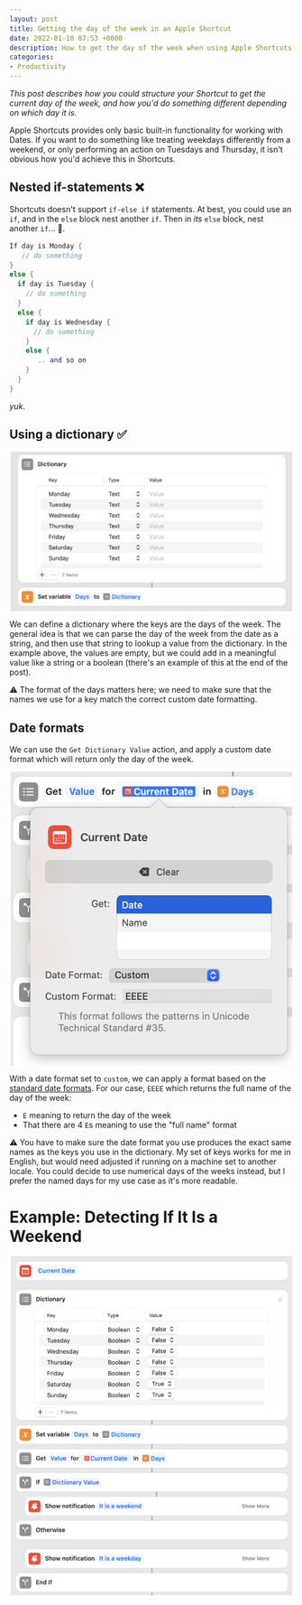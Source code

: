 ```yaml
---
layout: post
title: Getting the day of the week in an Apple Shortcut
date: 2022-01-10 07:53 +0000
description: How to get the day of the week when using Apple Shortcuts
categories: 
- Productivity
---
```


_This post describes how you could structure your Shortcut to get the current day of the week, and how you'd do something different depending on which day it is._

Apple Shortcuts provides only basic built-in functionality for working with Dates. If you want to do something like treating weekdays differently from a weekend, or only performing an action on Tuesdays and Thursday, it isn't obvious how you'd achieve this in Shortcuts.

## Nested if-statements ❌
Shortcuts doesn't support `if-else if` statements. At best, you could use an `if`, and in the `else` block nest another `if`. Then in _its_ `else` block, nest another `if`... 🔁.

```java
If day is Monday {
   // do something
}
else {
  if day is Tuesday {
    // do something
  }
  else {
    if day is Wednesday {
      // do something
    } 
    else {
       .. and so on
    }
  }
}
```
_yuk_.

## Using a dictionary ✅

<img
    src="/images/apple-shortcut-days-of-week-dictionary.png"
    alt="dictionary where there are 7 keys, matching the names of the day of the week. values are empty for now as it is just to help describe generally how this helps"
    width="500"
    style="display: block; margin-left: auto; margin-right: auto;"
/>

We can define a dictionary where the keys are the days of the week. The general idea is that we can parse the day of the week from the date as a string, and then use that string to lookup a value from the dictionary. In the example above, the values are empty, but we could add in a meaningful value like a string or a boolean (there's an example of this at the end of the post).

⚠️ The format of the days matters here; we need to make sure that the names we use for a key match the correct custom date formatting.

## Date formats
We can use the `Get Dictionary Value` action, and apply a custom date format which will return only the day of the week.

<img
    src="/images/apple-shortcuts-custom-date-format-day-of-week.png"
    alt="Apple Shortcut custom date formatting to return only name of day of the week"
    width="500"
    style="display: block; margin-left: auto; margin-right: auto;"
/>

With a date format set to `custom`, we can apply a format based on the [standard date formats](https://www.unicode.org/reports/tr35/tr35-31/tr35-dates.html#Date_Format_Patterns). For our case, `EEEE` which returns the full name of the day of the week:
 - `E` meaning to return the day of the week
 - That there are 4 `E`s meaning to use the "full name" format

⚠️ You have to make sure the date format you use produces the exact same names as the keys you use in the dictionary. My set of keys works for me in English, but would need adjusted if running on a machine set to another locale. You could decide to use numerical days of the weeks instead, but I prefer the named days for my use case as it's more readable.

# Example: Detecting If It Is a Weekend

<img
    src="/images/apple-shortcuts-is-it-a-weekend-example.png"
    alt="Example of an Apple Shortcut script showing if it's a weekend or not"
    width="500"
    style="display: block; margin-left: auto; margin-right: auto;"
/>